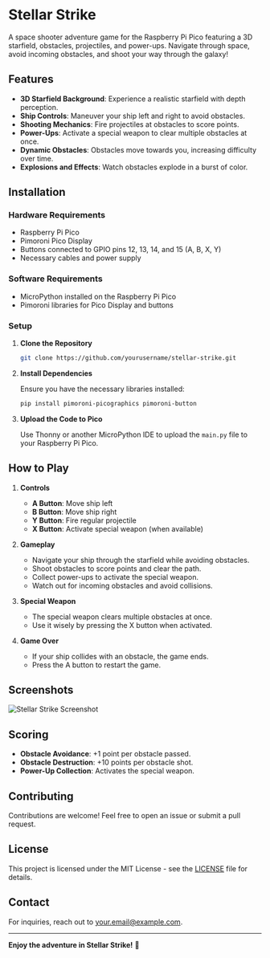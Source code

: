 # Stellar Strike

A space shooter adventure game for the Raspberry Pi Pico featuring a 3D starfield, obstacles, projectiles, and power-ups. Navigate through space, avoid incoming obstacles, and shoot your way through the galaxy!

## Features

- **3D Starfield Background**: Experience a realistic starfield with depth perception.
- **Ship Controls**: Maneuver your ship left and right to avoid obstacles.
- **Shooting Mechanics**: Fire projectiles at obstacles to score points.
- **Power-Ups**: Activate a special weapon to clear multiple obstacles at once.
- **Dynamic Obstacles**: Obstacles move towards you, increasing difficulty over time.
- **Explosions and Effects**: Watch obstacles explode in a burst of color.

## Installation

### Hardware Requirements

- Raspberry Pi Pico
- Pimoroni Pico Display
- Buttons connected to GPIO pins 12, 13, 14, and 15 (A, B, X, Y)
- Necessary cables and power supply

### Software Requirements

- MicroPython installed on the Raspberry Pi Pico
- Pimoroni libraries for Pico Display and buttons

### Setup

1. **Clone the Repository**

   ```bash
   git clone https://github.com/yourusername/stellar-strike.git
   ```

2. **Install Dependencies**

   Ensure you have the necessary libraries installed:

   ```bash
   pip install pimoroni-picographics pimoroni-button
   ```

3. **Upload the Code to Pico**

   Use Thonny or another MicroPython IDE to upload the `main.py` file to your Raspberry Pi Pico.

## How to Play

1. **Controls**

   - **A Button**: Move ship left
   - **B Button**: Move ship right
   - **Y Button**: Fire regular projectile
   - **X Button**: Activate special weapon (when available)

2. **Gameplay**

   - Navigate your ship through the starfield while avoiding obstacles.
   - Shoot obstacles to score points and clear the path.
   - Collect power-ups to activate the special weapon.
   - Watch out for incoming obstacles and avoid collisions.

3. **Special Weapon**

   - The special weapon clears multiple obstacles at once.
   - Use it wisely by pressing the X button when activated.

4. **Game Over**

   - If your ship collides with an obstacle, the game ends.
   - Press the A button to restart the game.

## Screenshots

![Stellar Strike Screenshot](screenshots/screenshot1.png)

## Scoring

- **Obstacle Avoidance**: +1 point per obstacle passed.
- **Obstacle Destruction**: +10 points per obstacle shot.
- **Power-Up Collection**: Activates the special weapon.

## Contributing

Contributions are welcome! Feel free to open an issue or submit a pull request.

## License

This project is licensed under the MIT License - see the [LICENSE](LICENSE) file for details.

## Contact

For inquiries, reach out to [your.email@example.com](mailto:your.email@example.com).

---

**Enjoy the adventure in Stellar Strike!** 🚀

